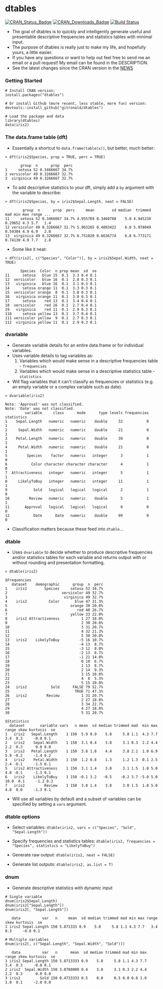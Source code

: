 # dtables

[![CRAN_Status_Badge](http://www.r-pkg.org/badges/version/dtables)](https://cran.r-project.org/package=dtables)
[![CRAN_Downloads_Badge](https://cranlogs.r-pkg.org/badges/grand-total/dtables)](https://cranlogs.r-pkg.org/badges/grand-total/dtables)
[![Build Status](https://travis-ci.org/gitronald/dtables.svg?branch=master)](https://travis-ci.org/gitronald/dtables)

* The goal of dtables is to quickly and intelligently generate useful and presentable descriptive frequencies and statistics tables with minimal input.
* The purpose of dtables is really just to make my life, and hopefully yours, a little easier.
* If you have any questions or want to help out feel free to send me an email or a pull request! My email can be found in the DESCRIPTION.
* See the latest changes since the CRAN version in the [NEWS](NEWS.md)

### Getting Started
``` {r}
# Install CRAN version:
install.packages("dtables")

# Or install Github (more recent, less stable, more fun) version:
devtools::install_github("gitronald/dtables")

# Load the package and data
library(dtables)
data(iris2)
```

### The data.frame table (dft)
* Essentially a shortcut to `data.frame(table(x))`, but better, much better:

``` {r}
> dft(iris2$Species, prop = TRUE, perc = TRUE)
```
```
       group  n      prop  perc
1     setosa 52 0.3466667 34.7%
2 versicolor 49 0.3266667 32.7%
3  virginica 49 0.3266667 32.7%
```

* To add descriptive statistics to your dft, simply add a `by` argument with the variable to describe: 

``` {r}
> dft(iris2$Species, by = iris2$Sepal.Length, neat = FALSE)
```
```
        group  n      prop  perc     mean        sd median  trimmed     mad min max range ...
11     setosa 52 0.3466667 34.7% 4.955769 0.3460780    5.0 4.945238 0.29652 4.3 5.7   1.4 
12 versicolor 49 0.3266667 32.7% 5.963265 0.4893422    6.0 5.978049 0.59304 4.9 6.9   2.0 
13  virginica 49 0.3266667 32.7% 6.751020 0.6636774    6.8 6.773171 0.74130 4.9 7.7   2.8 
```

* Some like it neat: 

``` {r}
> dft(iris2[, c("Species", "Color")], by = iris2$Sepal.Width, neat = TRUE)
```

```
       Species  Color  n prop mean  sd  se
11      setosa   blue 15  0.1  3.3 0.4 0.1
12  versicolor   blue 16  0.1  2.8 0.3 0.1
13   virginica   blue 16  0.1  3.1 0.3 0.1
14      setosa orange 11  0.1  3.3 0.3 0.1
15  versicolor orange  8  0.1  3.0 0.3 0.1
16   virginica orange 11  0.1  3.0 0.3 0.1
17      setosa    red 13  0.1  3.4 0.4 0.1
18  versicolor    red 16  0.1  2.7 0.4 0.1
19   virginica    red 11  0.1  2.9 0.3 0.1
110     setosa yellow 13  0.1  3.7 0.4 0.1
111 versicolor yellow  9  0.1  2.7 0.3 0.1
112  virginica yellow 11  0.1  2.9 0.3 0.1
```

### dvariable
* Generate variable details for an entire data.frame or for individual variables.
* Uses variable details to tag variables as:
    1. Variables which would make sense in a descriptive frequencies table - `frequencies`
    2. Variables which would make sense in a descriptive statistics table  - `statistics`
* Will flag variables that it can't classify as frequencies or statistics (e.g. an empty variable or a complex variable such as date).

``` {r}
> dvariable(iris2)
```
```
Note: 'Approval' was not classified.
Note: 'Date' was not classified.
         variable     class      mode      type levels frequencies statistics
1    Sepal.Length   numeric   numeric    double     32           0          1
2     Sepal.Width   numeric   numeric    double     21           0          1
3    Petal.Length   numeric   numeric    double     39           0          1
4     Petal.Width   numeric   numeric    double     21           0          1
5         Species    factor   numeric   integer      3           1          0
6           Color character character character      4           1          0
7  Attractiveness   integer   numeric   integer      5           1          1
8     LikelyToBuy   integer   numeric   integer     11           1          1
9            Sold   logical   logical   logical      2           1          0
10         Review   numeric   numeric    double      5           1          1
11       Approval   logical   logical   logical      0           0          0
12           Date      Date   numeric    double     99           0          0
```
* Classification matters because these feed into `dtable`...

### dtable
* Uses `dvariable` to decide whether to produce descriptive frequencies and/or statistics tables for each variable and returns output with or without rounding and presentation formatting.


``` {r}
> dtable(iris2)
```
```
$Frequencies
   dataset    demographic      group  n  perc
1    iris2        Species     setosa 52 34.7%
2                         versicolor 49 32.7%
3                          virginica 49 32.7%
4    iris2          Color       blue 47 31.3%
5                             orange 30 20.0%
6                                red 40 26.7%
7                             yellow 33 22.0%
8    iris2 Attractiveness          1 27 18.0%
9                                  2 30 20.0%
10                                 3 31 20.7%
11                                 4 32 21.3%
12                                 5 30 20.0%
13   iris2    LikelyToBuy         -5 16 10.7%
14                                -4 13  8.7%
15                                -3 12  8.0%
16                                -2 13  8.7%
17                                -1 21 14.0%
18                                 0 10  6.7%
19                                 1 13  8.7%
20                                 2 14  9.3%
21                                 3 15 10.0%
22                                 4  8  5.3%
23                                 5 15 10.0%
24   iris2           Sold      FALSE 79 52.7%
25                              TRUE 71 47.3%
26   iris2         Review          1 31 20.7%
27                                 2 27 18.0%
28                                 3 34 22.7%
29                                 4 27 18.0%
30                                 5 31 20.7%

$Statistics
  dataset       variable vars   n mean  sd median trimmed mad  min max range skew kurtosis  se
1   iris2   Sepal.Length    1 150  5.9 0.9    5.8     5.8 1.1  4.3 7.7   3.4  0.3     -0.8 0.1
2   iris2    Sepal.Width    1 150  3.1 0.4    3.0     3.1 0.3  2.2 4.4   2.2  0.3      0.0 0.0
3   iris2   Petal.Length    1 150  3.8 1.8    4.4     3.8 2.1  1.0 6.9   5.9 -0.2     -1.4 0.2
4   iris2    Petal.Width    1 150  1.2 0.8    1.3     1.2 1.3  0.1 2.5   2.4 -0.1     -1.5 0.1
5   iris2 Attractiveness    1 150  3.1 1.4    3.0     3.1 1.5  1.0 5.0   4.0 -0.1     -1.3 0.1
6   iris2    LikelyToBuy    1 150 -0.1 3.2   -0.5    -0.2 3.7 -5.0 5.0  10.0  0.1     -1.2 0.3
7   iris2         Review    1 150  3.0 1.4    3.0     3.0 1.5  1.0 5.0   4.0  0.0     -1.3 0.1

```

* Will use all variables by default and a subset of variables can be specified by setting a `vars` argument.

### dtable options

* Select variables: `dtable(iris2, vars = c("Species", "Sold", "Sepal.Length"))`

* Specify frequencies and statistics tables: `dtable(iris2, frequencies = "Species", statistics = "LikelyToBuy")`

* Generate raw output: `dtable(iris2, neat = FALSE)`

* Generate list outputs: `dtable(iris2, as.list = T)`


### dnum  
* Generate descriptive statistics with dynamic input
```{r}
# Single variable
dnum(iris2$Sepal.Length)
dnum(iris2["Sepal.Length"])
dnum(iris2[, "Sepal.Length"])
```
```
   data          var   n     mean  sd median trimmed mad min max range skew kurtosis  se
1 iris2 Sepal.Length 150 5.871333 0.9    5.8     5.8 1.1 4.3 7.7   3.4  0.3     -0.8 0.1
```

```{r}
# Multiple variables
dnum(iris2[, c("Sepal.Length", "Sepal.Width", "Sold")])
```
```
   data          var   n      mean  sd median trimmed mad min max range skew kurtosis  se
1 iris2 Sepal.Length 150 5.8713333 0.9    5.8     5.8 1.1 4.3 7.7   3.4  0.3     -0.8 0.1
2 iris2  Sepal.Width 150 3.0780000 0.4    3.0     3.1 0.3 2.2 4.4   2.2  0.3      0.0 0.0
3 iris2         Sold 150 0.4733333 0.5    0.0     0.5 0.0 0.0 1.0   1.0  0.1     -2.0 0.0
```
